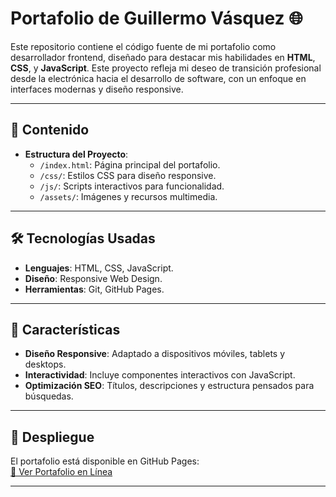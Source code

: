 # Portafolio de Guillermo Vásquez 🌐

Este repositorio contiene el código fuente de mi portafolio como desarrollador frontend, diseñado para destacar mis habilidades en **HTML**, **CSS**, y **JavaScript**. Este proyecto refleja mi deseo de transición profesional desde la electrónica hacia el desarrollo de software, con un enfoque en interfaces modernas y diseño responsive.

---

## 📂 Contenido
- **Estructura del Proyecto**:
  - `/index.html`: Página principal del portafolio.
  - `/css/`: Estilos CSS para diseño responsive.
  - `/js/`: Scripts interactivos para funcionalidad.
  - `/assets/`: Imágenes y recursos multimedia.

---

## 🛠️ Tecnologías Usadas
- **Lenguajes**: HTML, CSS, JavaScript.
- **Diseño**: Responsive Web Design.
- **Herramientas**: Git, GitHub Pages.

---

## 🌟 Características
- **Diseño Responsive**: Adaptado a dispositivos móviles, tablets y desktops.
- **Interactividad**: Incluye componentes interactivos con JavaScript.
- **Optimización SEO**: Títulos, descripciones y estructura pensados para búsquedas.

---

## 🚀 Despliegue
El portafolio está disponible en GitHub Pages:  
[🔗 Ver Portafolio en Línea](https://jguilldev.github.io/GuillermoVasquezTechTransitionPortfolio/)

---


